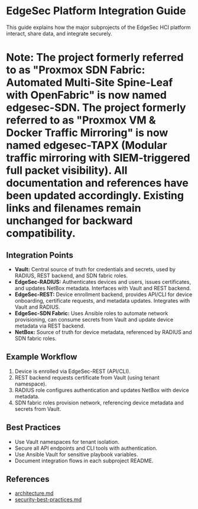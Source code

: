 # EdgeSec Platform Integration Guide

This guide explains how the major subprojects of the EdgeSec HCI platform interact, share data, and integrate securely.

# Note: The project formerly referred to as "Proxmox SDN Fabric: Automated Multi-Site Spine-Leaf with OpenFabric" is now named **edgesec-SDN**. The project formerly referred to as "Proxmox VM & Docker Traffic Mirroring" is now named **edgesec-TAPX** (Modular traffic mirroring with SIEM-triggered full packet visibility). All documentation and references have been updated accordingly. Existing links and filenames remain unchanged for backward compatibility.

## Integration Points
- **Vault:** Central source of truth for credentials and secrets, used by RADIUS, REST backend, and SDN fabric roles.
- **EdgeSec-RADIUS:** Authenticates devices and users, issues certificates, and updates NetBox metadata. Interfaces with Vault and REST backend.
- **EdgeSec-REST:** Device enrollment backend, provides API/CLI for device onboarding, certificate requests, and metadata updates. Integrates with Vault and RADIUS.
- **EdgeSec-SDN Fabric:** Uses Ansible roles to automate network provisioning, can consume secrets from Vault and update device metadata via REST backend.
- **NetBox:** Source of truth for device metadata, referenced by RADIUS and SDN fabric roles.

## Example Workflow
1. Device is enrolled via EdgeSec-REST (API/CLI).
2. REST backend requests certificate from Vault (using tenant namespace).
3. RADIUS role configures authentication and updates NetBox with device metadata.
4. SDN fabric roles provision network, referencing device metadata and secrets from Vault.

## Best Practices
- Use Vault namespaces for tenant isolation.
- Secure all API endpoints and CLI tools with authentication.
- Use Ansible Vault for sensitive playbook variables.
- Document integration flows in each subproject README.

## References
- [architecture.md](architecture.md)
- [security-best-practices.md](security-best-practices.md)

